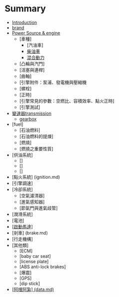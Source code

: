 # Summary

* [Introduction](README.md)
* [brand](brand.md)
* [Power Source & engine](engine.md)
   * [車種]
       * [汽油車]
       * [柴油車](diesel_engine.md)
       * [混合動力](hybrid.md)
   * [凸輪與汽門]
   * [活塞與連桿]
   * [曲軸]
   * [引擎附件：泵浦、發電機與壓縮機
   * [螺栓]
   * [正時]
   * [引擎常見的參數：空燃比、容積效率、點火正時]
   * [引擎測試]
* [變速器transmission](transmission.md)
   * [gearbox](gearbox.md)
* [fuel]
   * [石油燃料]
   * [石油燃料的提煉]
   * [燃燒]
   * [燃燒之重要性質]
* [供油系統]
   * []
   * []
   * []
* [點火系統] (ignition.md)
* [引擎調速]
* [冷卻系統]
   * [空氣濾清器]
   * [進氣感知器]
   * [節氣門與進氣歧管]
* [潤滑系統]
* [電池]
* [[啟動馬達]](qi_dong_ma_90545d.md)
* [剎車] (brake.md)
* [行走機構]
* [其他類]
   * [ECM]
   * [baby car seat]
   * [license plate]
   * [ABS anti-lock brakes]
   * [爆震]
   * [GPS]
   * [dip stick]
* [[阿哩阿紮] (data.md)](a_li_a_7d2e5d__data__md.md)

